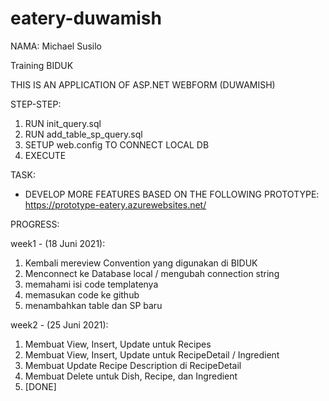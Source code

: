 
# eatery-duwamish

NAMA: Michael Susilo

Training BIDUK

THIS IS AN APPLICATION OF ASP.NET WEBFORM (DUWAMISH)

STEP-STEP:
1. RUN init_query.sql
2. RUN add_table_sp_query.sql
2. SETUP web.config TO CONNECT LOCAL DB
3. EXECUTE

TASK:
- DEVELOP MORE FEATURES BASED ON THE FOLLOWING PROTOTYPE:
  https://prototype-eatery.azurewebsites.net/


PROGRESS:

week1 - (18 Juni 2021): 
1. Kembali mereview Convention yang digunakan di BIDUK
2. Menconnect ke Database local / mengubah connection string
3. memahami isi code templatenya
4. memasukan code ke github 
5. menambahkan table dan SP baru

week2 - (25 Juni 2021):
1. Membuat View, Insert, Update untuk Recipes
2. Membuat View, Insert, Update untuk RecipeDetail / Ingredient
3. Membuat Update Recipe Description di RecipeDetail
4. Membuat Delete untuk Dish, Recipe, dan Ingredient
5. [DONE]